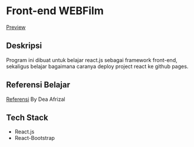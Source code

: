 
# Front-end WEBFilm
[Preview](https://webfilm-frontend-axtv6zgsj-akbarrahmatm.vercel.app/)

## Deskripsi


Program ini dibuat untuk belajar react.js sebagai framework front-end, sekaligus belajar bagaimana caranya deploy project react ke github pages.

## Referensi Belajar

[Referensi](https://www.youtube.com/watch?v=Wq_5FRPmtVQ&t=3552s)
By Dea Afrizal

## Tech Stack

- React.js
- React-Bootstrap